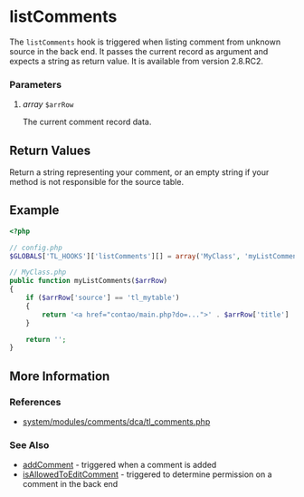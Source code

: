 # listComments


The `listComments` hook is triggered when listing comment from unknown source in the back end. It passes the current record as argument and expects a string as return value. It is available from version 2.8.RC2.


### Parameters

1. *array* `$arrRow`

	The current comment record data.


## Return Values 

Return a string representing your comment, or an empty string if your method is not responsible for the source table.


## Example 

```php
<?php

// config.php
$GLOBALS['TL_HOOKS']['listComments'][] = array('MyClass', 'myListComments');

// MyClass.php
public function myListComments($arrRow)
{
	if ($arrRow['source'] == 'tl_mytable')
	{
    	return '<a href="contao/main.php?do=...">' . $arrRow['title'] . '</a>';
    }

	return '';
}
```


## More Information


### References

- [system/modules/comments/dca/tl_comments.php](https://github.com/contao/core/blob/2.11.7/system/modules/comments/dca/tl_comments.php#L488)


### See Also

- [addComment](addComment.md) - triggered when a comment is added
- [isAllowedToEditComment](isAllowedToEditComment.md) - triggered to determine permission on a comment in the back end
